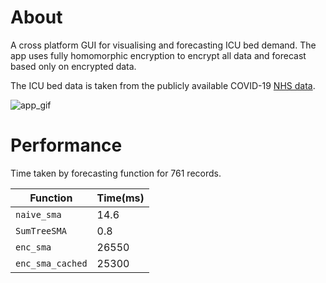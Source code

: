 # About

A cross platform GUI for visualising and forecasting ICU bed demand. The
app uses fully homomorphic encryption to encrypt all data and forecast
based only on encrypted data.

The ICU bed data is taken from the publicly available COVID-19 [NHS data].

![app_gif]

# Performance

Time taken by forecasting function for 761 records.

| Function         | Time(ms) |
| ---------------- | -------- |
| `naive_sma`      | 14.6     |
| `SumTreeSMA`     | 0.8      |
| `enc_sma`        | 26550    |
| `enc_sma_cached` | 25300    |

[NHS data]: https://www.england.nhs.uk/statistics/statistical-work-areas/covid-19-hospital-activity/
[app_gif]: https://github.com/asher-gh/4cast/assets/74317567/497ed0cf-dcd3-4bb9-9211-e9594d7dd9cf

